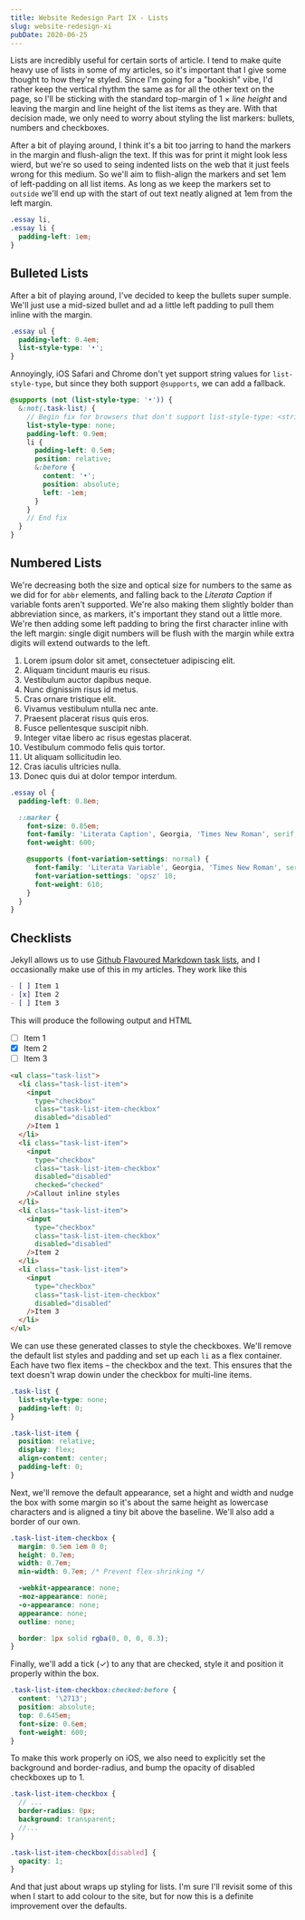 ```yaml
---
title: Website Redesign Part IX - Lists
slug: website-redesign-xi
pubDate: 2020-06-25
---
```


Lists are incredibly useful for certain sorts of article. I tend to make quite heavy use of lists in some of my articles, so it's important that I give some thought to how they're styled. Since I'm going for a "bookish" vibe, I'd rather keep the vertical rhythm the same as for all the other text on the page, so I'll be sticking with the standard top-margin of 1 &times; _line height_ and leaving the margin and line height of the list items as they are. With that decision made, we only need to worry about styling the list markers: bullets, numbers and checkboxes.

After a bit of playing around, I think it's a bit too jarring to hand the markers in the margin and flush-align the text. If this was for print it might look less wierd, but we're so used to seing indented lists on the web that it just feels wrong for this medium. So we'll aim to flish-align the markers and set 1em of left-padding on all list items. As long as we keep the markers set to `outside` we'll end up with the start of out text neatly aligned at 1em from the left margin.

```css
.essay li,
.essay li {
  padding-left: 1em;
}
```

## Bulleted Lists

After a bit of playing around, I've decided to keep the bullets super sumple. We'll just use a mid-sized bullet and ad a little left padding to pull them inline with the margin.

```css
.essay ul {
  padding-left: 0.4em;
  list-style-type: '•';
}
```

Annoyingly, iOS Safari and Chrome don't yet support string values for `list-style-type`, but since they both support `@supports`, we can add a fallback.

```scss
@supports (not (list-style-type: '•')) {
  &:not(.task-list) {
    // Begin fix for browsers that don't support list-style-type: <string>
    list-style-type: none;
    padding-left: 0.9em;
    li {
      padding-left: 0.5em;
      position: relative;
      &:before {
        content: '•';
        position: absolute;
        left: -1em;
      }
    }
    // End fix
  }
}
```

## Numbered Lists

We're decreasing both the size and optical size for numbers to the same as we did for for `abbr` elements, and falling back to the _Literata Caption_ if variable fonts aren't supported. We're also making them slightly bolder than abbreviation since, as markers, it's important they stand out a little more. We're then adding some left padding to bring the first character inline with the left margin: single digit numbers will be flush with the margin while extra digits will extend outwards to the left.

1. Lorem ipsum dolor sit amet, consectetuer adipiscing elit.
1. Aliquam tincidunt mauris eu risus.
1. Vestibulum auctor dapibus neque.
1. Nunc dignissim risus id metus.
1. Cras ornare tristique elit.
1. Vivamus vestibulum ntulla nec ante.
1. Praesent placerat risus quis eros.
1. Fusce pellentesque suscipit nibh.
1. Integer vitae libero ac risus egestas placerat.
1. Vestibulum commodo felis quis tortor.
1. Ut aliquam sollicitudin leo.
1. Cras iaculis ultricies nulla.
1. Donec quis dui at dolor tempor interdum.

```scss
.essay ol {
  padding-left: 0.8em;

  ::marker {
    font-size: 0.85em;
    font-family: 'Literata Caption', Georgia, 'Times New Roman', serif;
    font-weight: 600;

    @supports (font-variation-settings: normal) {
      font-family: 'Literata Variable', Georgia, 'Times New Roman', serif;
      font-variation-settings: 'opsz' 10;
      font-weight: 610;
    }
  }
}
```

## Checklists

Jekyll allows us to use [Github Flavoured Markdown task lists](https://github.github.com/gfm/#task-list-items-extension-), and I occasionally make use of this in my articles. They work like this

```markdown
- [ ] Item 1
- [x] Item 2
- [ ] Item 3
```

This will produce the following output and HTML

- [ ] Item 1
- [x] Item 2
- [ ] Item 3

```html
<ul class="task-list">
  <li class="task-list-item">
    <input
      type="checkbox"
      class="task-list-item-checkbox"
      disabled="disabled"
    />Item 1
  </li>
  <li class="task-list-item">
    <input
      type="checkbox"
      class="task-list-item-checkbox"
      disabled="disabled"
      checked="checked"
    />Callout inline styles
  </li>
  <li class="task-list-item">
    <input
      type="checkbox"
      class="task-list-item-checkbox"
      disabled="disabled"
    />Item 2
  </li>
  <li class="task-list-item">
    <input
      type="checkbox"
      class="task-list-item-checkbox"
      disabled="disabled"
    />Item 3
  </li>
</ul>
```

We can use these generated classes to style the checkboxes. We'll remove the default list styles and padding and set up each `li` as a flex container. Each have two flex items – the checkbox and the text. This ensures that the text doesn't wrap dowin under the checkbox for multi-line items.

```css
.task-list {
  list-style-type: none;
  padding-left: 0;
}

.task-list-item {
  position: relative;
  display: flex;
  align-content: center;
  padding-left: 0;
}
```

Next, we'll remove the default appearance, set a hight and width and nudge the box with some margin so it's about the same height as lowercase characters and is aligned a tiny bit above the baseline. We'll also add a border of our own.

```css
.task-list-item-checkbox {
  margin: 0.5em 1em 0 0;
  height: 0.7em;
  width: 0.7em;
  min-width: 0.7em; /* Prevent flex-shrinking */

  -webkit-appearance: none;
  -moz-appearance: none;
  -o-appearance: none;
  appearance: none;
  outline: none;

  border: 1px solid rgba(0, 0, 0, 0.3);
}
```

Finally, we'll add a tick (&#x2713;) to any that are checked, style it and position it properly within the box.

```css
.task-list-item-checkbox:checked:before {
  content: '\2713';
  position: absolute;
  top: 0.645em;
  font-size: 0.6em;
  font-weight: 600;
}
```

To make this work properly on iOS, we also need to explicitly set the background and border-radius, and bump the opacity of disabled checkboxes up to 1.

```scss
.task-list-item-checkbox {
  // ...
  border-radius: 0px;
  background: transparent;
  //...
}

.task-list-item-checkbox[disabled] {
  opacity: 1;
}
```

And that just about wraps up styling for lists. I'm sure I'll revisit some of this when I start to add colour to the site, but for now this is a definite improvement over the defaults.
